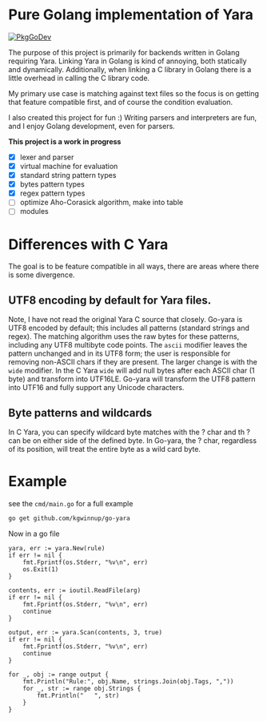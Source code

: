 # Pure Golang implementation of Yara 

[![PkgGoDev](https://pkg.go.dev/badge/github.com/kgwinnup/go-yara/yara)](https://pkg.go.dev/github.com/kgwinnup/go-yara/yara)

The purpose of this project is primarily for backends written in
Golang requiring Yara. Linking Yara in Golang is kind of annoying,
both statically and dynamically. Additionally, when linking a C
library in Golang there is a little overhead in calling the C library
code. 

My primary use case is matching against text files so the focus is on
getting that feature compatible first, and of course the condition
evaluation.

I also created this project for fun :) Writing parsers and
interpreters are fun, and I enjoy Golang development, even for
parsers.

<strong>This project is a work in progress</strong>

- [x] lexer and parser
- [x] virtual machine for evaluation 
- [x] standard string pattern types
- [x] bytes pattern types
- [x] regex pattern types
- [ ] optimize Aho-Corasick algorithm, make into table
- [ ] modules 

# Differences with C Yara

The goal is to be feature compatible in all ways, there are areas
where there is some divergence.

## UTF8 encoding by default for Yara files.

Note, I have not read the original Yara C source that closely. Go-yara
is UTF8 encoded by default; this includes all patterns (standard
strings and regex). The matching algorithm uses the raw bytes for
these patterns, including any UTF8 multibyte code points. The `ascii`
modifier leaves the pattern unchanged and in its UTF8 form; the user
is responsible for removing non-ASCII chars if they are present. The
larger change is with the `wide` modifier. In the C Yara `wide` will
add null bytes after each ASCII char (1 byte) and transform into
UTF16LE. Go-yara will transform the UTF8 pattern into UTF16 and fully
support any Unicode characters.

## Byte patterns and wildcards

In C Yara, you can specify wildcard byte matches with the ? char and
th ? can be on either side of the defined byte. In Go-yara, the ?
char, regardless of its position, will treat the entire byte as a wild
card byte.

# Example

see the `cmd/main.go` for a full example

```bash
go get github.com/kgwinnup/go-yara
```

Now in a go file

```
yara, err := yara.New(rule)
if err != nil {
	fmt.Fprintf(os.Stderr, "%v\n", err)
	os.Exit(1)
}

contents, err := ioutil.ReadFile(arg)
if err != nil {
	fmt.Fprintf(os.Stderr, "%v\n", err)
	continue
}

output, err := yara.Scan(contents, 3, true)
if err != nil {
	fmt.Fprintf(os.Stderr, "%v\n", err)
	continue
}

for _, obj := range output {
	fmt.Println("Rule:", obj.Name, strings.Join(obj.Tags, ","))
	for _, str := range obj.Strings {
		fmt.Println("   ", str)
	}
}
```
